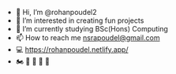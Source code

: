 - 👋 Hi, I’m @rohanpoudel2
- 👀 I’m interested in creating fun projects
- 🌱 I’m currently studying BSc(Hons) Computing
- 📫 How to reach me nsrapoudel@gmail.com
- 💻 https://rohanpoudel.netlify.app/
- 🏍 🚗 🎸 🐷 🗻

<!---
rohanpoudel2/rohanpoudel2 is a ✨ special ✨ repository because its `README.md` (this file) appears on your GitHub profile.
You can click the Preview link to take a look at your changes.
--->
